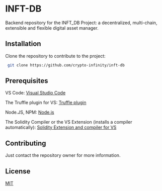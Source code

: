 # INFT-DB

Backend repository for the INFT_DB Project: a decentralized, multi-chain, extensible and flexible digital asset manager.

## Installation

Clone the repository to contribute to the project:

```bash
 git clone https://github.com/crypto-infinity/inft-db
```

## Prerequisites

VS Code: [Visual Studio Code](https://code.visualstudio.com/download)

The Truffle plugin for VS: [Truffle plugin](https://marketplace.visualstudio.com/items?itemName=trufflesuite-csi.truffle-vscode)

Node.JS, NPM: [Node.js](https://nodejs.org/)

The Solidity Compiler or the VS Extension (installs a compiler automatically): [Solidity Extension and compiler for VS](https://docs.soliditylang.org/en/v0.8.20/installing-solidity.html)

## Contributing

Just contact the repository owner for more information.

## License

[MIT](https://choosealicense.com/licenses/mit/)
